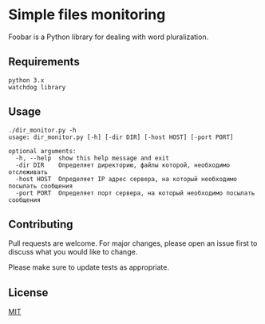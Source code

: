 # Simple files monitoring

Foobar is a Python library for dealing with word pluralization.

## Requirements

```
python 3.x
watchdog library
```

## Usage

```
./dir_monitor.py -h
usage: dir_monitor.py [-h] [-dir DIR] [-host HOST] [-port PORT]

optional arguments:
  -h, --help  show this help message and exit
  -dir DIR    Определяет директорию, файлы которой, необходимо отслеживать
  -host HOST  Определяет IP адрес сервера, на который необходимо посылать сообщения
  -port PORT  Определяет порт сервера, на который необходимо посылать сообщения
```

## Contributing
Pull requests are welcome. For major changes, please open an issue first to discuss what you would like to change.

Please make sure to update tests as appropriate.

## License
[MIT](https://choosealicense.com/licenses/mit/)
